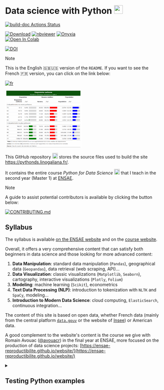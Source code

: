 # Data science with Python <img height="28" width="28" src="https://cdn.simpleicons.org/python/00ccff99" />

[![build-doc Actions Status](https://github.com/linogaliana/python-datascientist/actions/workflows/prod.yml/badge.svg)](https://github.com/linogaliana/python-datascientist/actions)

<a href="https://github.com/linogaliana/python-datascientist/blob/main/notebooks/course/manipulation/01_numpy.ipynb" class="github"><i class="fab fa-github"></i></a>
<a href="https://downgit.github.io/#/home?url=https://github.com/linogaliana/python-datascientist/blob/main/notebooks/course/manipulation/01_numpy.ipynb" target="_blank" rel="noopener"><img src="https://img.shields.io/badge/Download-Notebook-important?logo=Jupyter" alt="Download"></a>
<a href="https://nbviewer.jupyter.org/github/linogaliana/python-datascientist/blob/main/notebooks/course/manipulation/01_numpy.ipynb" target="_blank" rel="noopener"><img src="https://img.shields.io/badge/Visualize-nbviewer-blue?logo=Jupyter" alt="nbviewer"></a>
<a href="https://datalab.sspcloud.fr/launcher/ide/jupyter-python?autoLaunch=true&onyxia.friendlyName=%C2%ABpython-datascience%C2%BB&init.personalInit=%C2%ABhttps%3A%2F%2Fraw.githubusercontent.com%2Flinogaliana%2Fpython-datascientist%2Fmaster%2Fsspcloud%2Finit-jupyter.sh%C2%BB&init.personalInitArgs=%C2%ABmanipulation%2001_numpy%C2%BB" target="_blank" rel="noopener"><img src="https://img.shields.io/badge/SSPcloud-Tester%20via%20SSP--cloud-informational&amp;color=yellow?logo=Python" alt="Onyxia"></a><br>
<a href="http://colab.research.google.com/github/linogaliana/python-datascientist/blob/main/notebooks/course/manipulation/01_numpy.ipynb" target="_blank" rel="noopener"><img src="https://colab.research.google.com/assets/colab-badge.svg" alt="Open In Colab"></a>


[![DOI](https://zenodo.org/badge/280161677.svg)](https://zenodo.org/badge/latestdoi/280161677)

> [!NOTE]  
> This is the English 🇬🇧🇺🇸 version of the `README`. If you want to see the French 🇫🇷 version, you can click on the link below:
> 
> [![fr](https://img.shields.io/badge/lang-fr-red.svg)](https://github.com/linogaliana/python-datascientist/blob/main/doc/README-fr.md)


<img src="/content/gif_python.gif" width="250" />

This GitHub repository <img height="18" width="18" src="https://cdn.simpleicons.org/github/00ccff99" />
stores the source files used to build the site
<https://pythonds.linogaliana.fr/>.

It contains the entire course *Python for Data Science* <img height="18" width="18" src="https://cdn.simpleicons.org/python/00ccff99" />
that I teach in the second year (Master 1) at [ENSAE](https://www.ensae.fr/).

> [!NOTE]  
> A guide to assist potential contributors is available by clicking the button below:
> 
> [![`CONTRIBUTING.md`](https://img.shields.io/badge/CONTRIBUTING-fr-red.svg)](https://github.com/linogaliana/python-datascientist/blob/main/doc/CONTRIBUTING-fr.md)


## Syllabus

The syllabus is available [on the ENSAE website](https://www.ensae.fr/courses/1425-python-pour-le-data-scientist) and on the [course website](https://pythonds.linogaliana.fr/).

Overall, it offers a very comprehensive content that can satisfy both beginners in data science and those looking for more advanced content:

1. __Data Manipulation__: standard data manipulation (`Pandas`), geographical data (`Geopandas`), data retrieval (web scraping, API)...
1. __Data Visualization__: classic visualizations (`Matplotlib`, `Seaborn`), cartography, interactive visualizations (`Plotly`, `Folium`)
1. __Modeling__: machine learning (`Scikit`), econometrics
1. __Text Data Processing (NLP)__: introduction to tokenization with `NLTK` and `SpaCy`, modeling...
1. **Introduction to Modern Data Science**: cloud computing, `ElasticSearch`, continuous integration...

The content of this site is based on open data, whether French data (mainly from the central platform [`data.gouv`](https://www.data.gouv.fr) or the website of [Insee](https://www.insee.fr)) or American data.

A good complement to the website's content is the course we give with Romain Avouac ([@avouacr](https://github.com/avouacr)) in the final year at ENSAE, more focused on the production of data science projects: [https://ensae-reproductibilite.github.io/website/](https://ensae-reproductibilite.github.io/website/)


<details>
<summary>
<h2>
Testing Python examples
</h2>
</summary>

You can use a personal installation of `Python` or shared servers. On the website, a series of buttons are available to easily test the examples on `Jupyter` notebooks in the configuration that suits you best.

<p>
Here are, for example, these buttons for the <code>Numpy</code> tutorial:
</p>

<p class="badges">
<a href="https://github.com/linogaliana/python-datascientist-notebooks/blob/main/notebooks/course/manipulation/01_numpy.ipynb" class="github"><i class="fab fa-github"></i></a>
<a href="https://downgit.github.io/#/home?url=https://github.com/linogaliana/python-datascientist-notebooks/blob/main/notebooks/course/manipulation/01_numpy.ipynb" target="_blank" rel="noopener"><img src="https://img.shields.io/badge/Download-Notebook-important?logo=Jupyter" alt="Download"></a>
<a href="https://datalab.sspcloud.fr/launcher/ide/jupyter-python?autoLaunch=true&amp;onyxia.friendlyName=%C2%ABpython-datascience%C2%BB&amp;init.personalInit=%C2%ABhttps%3A%2F%2Fraw.githubusercontent.com%2Flinogaliana%2Fpython-datascientist-notebooks%2Fmaster%2Fsspcloud%2Finit-jupyter.sh%C2%BB&amp;init.personalInitArgs=%C2%ABmanipulation%2001_numpy%C2%BB&amp;security.allowlist.enabled=false" target="_blank" rel="noopener"><img src="https://img.shields.io/badge/SSPcloud-Tester%20via%20SSP--cloud-informational&amp;color=yellow?logo=Python" alt="Onyxia"></a><br>
<a href="https://colab.research.google.com/github/linogaliana/python-datascientist-notebooks/blob/main/notebooks/course/manipulation/01_numpy.ipynb" target="_blank" rel="noopener"><img src="https://colab.research.google.com/assets/colab-badge.svg" alt="Open In Colab"></a>
</p>


</details>

